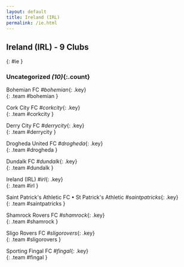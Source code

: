 ```yaml
---
layout: default
title: Ireland (IRL)
permalink: /ie.html
---
```



## Ireland (IRL) - 9 Clubs
{: #ie }









### Uncategorized _(10)_{:.count}


Bohemian FC   _#bohemian_{: .key} <br>
{: .team #bohemian }

Cork City FC   _#corkcity_{: .key} <br>
{: .team #corkcity }

Derry City FC   _#derrycity_{: .key} <br>
{: .team #derrycity }

Drogheda United FC   _#drogheda_{: .key} <br>
{: .team #drogheda }

Dundalk FC   _#dundalk_{: .key} <br>
{: .team #dundalk }

Ireland  (IRL)  _#irl_{: .key} <br>
{: .team #irl }

Saint Patrick's Athletic FC • St Patrick's Athletic   _#saintpatricks_{: .key} <br>
{: .team #saintpatricks }

Shamrock Rovers FC   _#shamrock_{: .key} <br>
{: .team #shamrock }

Sligo Rovers FC   _#sligorovers_{: .key} <br>
{: .team #sligorovers }

Sporting Fingal FC   _#fingal_{: .key} <br>
{: .team #fingal }


 
